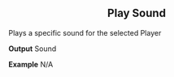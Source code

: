 <h2 style="text-align:center;"> Play Sound</h2>

Plays a specific sound for the selected Player
<br>

**Output**
Sound
<br>

**Example**
N/A